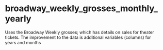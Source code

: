 # broadway_weekly_grosses_monthly_yearly
Uses the Broadway Weekly grosses; which has details on sales for theater tickets. The improvement to the data is additional variables (columns) for years and months 
